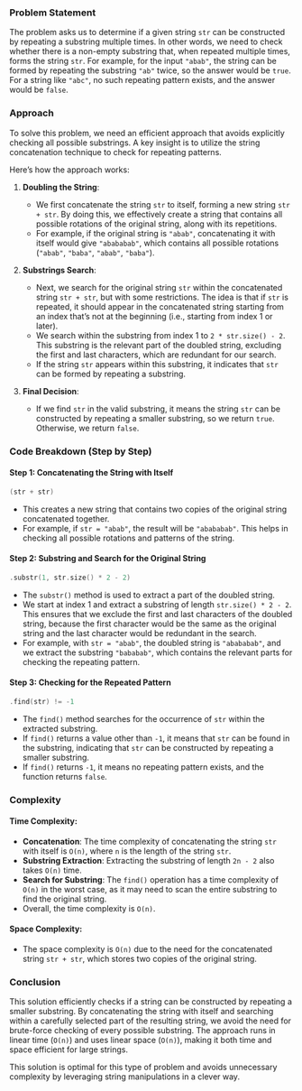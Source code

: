 ### Problem Statement

The problem asks us to determine if a given string `str` can be constructed by repeating a substring multiple times. In other words, we need to check whether there is a non-empty substring that, when repeated multiple times, forms the string `str`. For example, for the input `"abab"`, the string can be formed by repeating the substring `"ab"` twice, so the answer would be `true`. For a string like `"abc"`, no such repeating pattern exists, and the answer would be `false`.

### Approach

To solve this problem, we need an efficient approach that avoids explicitly checking all possible substrings. A key insight is to utilize the string concatenation technique to check for repeating patterns. 

Here’s how the approach works:

1. **Doubling the String**:
   - We first concatenate the string `str` to itself, forming a new string `str + str`. By doing this, we effectively create a string that contains all possible rotations of the original string, along with its repetitions.
   - For example, if the original string is `"abab"`, concatenating it with itself would give `"abababab"`, which contains all possible rotations (`"abab"`, `"baba"`, `"abab"`, `"baba"`).
  
2. **Substrings Search**:
   - Next, we search for the original string `str` within the concatenated string `str + str`, but with some restrictions. The idea is that if `str` is repeated, it should appear in the concatenated string starting from an index that’s not at the beginning (i.e., starting from index 1 or later).
   - We search within the substring from index 1 to `2 * str.size() - 2`. This substring is the relevant part of the doubled string, excluding the first and last characters, which are redundant for our search.
   - If the string `str` appears within this substring, it indicates that `str` can be formed by repeating a substring.

3. **Final Decision**:
   - If we find `str` in the valid substring, it means the string `str` can be constructed by repeating a smaller substring, so we return `true`. Otherwise, we return `false`.

### Code Breakdown (Step by Step)

#### Step 1: Concatenating the String with Itself

```cpp
(str + str)
```

- This creates a new string that contains two copies of the original string concatenated together.
- For example, if `str = "abab"`, the result will be `"abababab"`. This helps in checking all possible rotations and patterns of the string.

#### Step 2: Substring and Search for the Original String

```cpp
.substr(1, str.size() * 2 - 2)
```

- The `substr()` method is used to extract a part of the doubled string.
- We start at index 1 and extract a substring of length `str.size() * 2 - 2`. This ensures that we exclude the first and last characters of the doubled string, because the first character would be the same as the original string and the last character would be redundant in the search.
- For example, with `str = "abab"`, the doubled string is `"abababab"`, and we extract the substring `"bababab"`, which contains the relevant parts for checking the repeating pattern.

#### Step 3: Checking for the Repeated Pattern

```cpp
.find(str) != -1
```

- The `find()` method searches for the occurrence of `str` within the extracted substring.
- If `find()` returns a value other than `-1`, it means that `str` can be found in the substring, indicating that `str` can be constructed by repeating a smaller substring.
- If `find()` returns `-1`, it means no repeating pattern exists, and the function returns `false`.

### Complexity

#### Time Complexity:
- **Concatenation**: The time complexity of concatenating the string `str` with itself is `O(n)`, where `n` is the length of the string `str`.
- **Substring Extraction**: Extracting the substring of length `2n - 2` also takes `O(n)` time.
- **Search for Substring**: The `find()` operation has a time complexity of `O(n)` in the worst case, as it may need to scan the entire substring to find the original string.
- Overall, the time complexity is `O(n)`.

#### Space Complexity:
- The space complexity is `O(n)` due to the need for the concatenated string `str + str`, which stores two copies of the original string.

### Conclusion

This solution efficiently checks if a string can be constructed by repeating a smaller substring. By concatenating the string with itself and searching within a carefully selected part of the resulting string, we avoid the need for brute-force checking of every possible substring. The approach runs in linear time (`O(n)`) and uses linear space (`O(n)`), making it both time and space efficient for large strings.

This solution is optimal for this type of problem and avoids unnecessary complexity by leveraging string manipulations in a clever way.